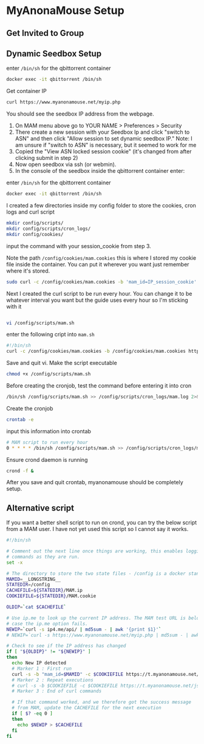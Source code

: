 # MyAnonaMouse Setup

## Get Invited to Group

## Dynamic Seedbox Setup


enter `/bin/sh` for the qbittorrent container

```sh
docker exec -it qbittorrent /bin/sh
```

Get container IP

```sh
curl https://www.myanonamouse.net/myip.php
```

You should see the seedbox IP address from the webpage.

1. On MAM menu above go to YOUR NAME > Preferences > Security
2. There create a new session with your Seedbox Ip and click "switch to ASN" and then click "Allow session to set dynamic seedbox IP." Note: I am unsure if "switch to ASN" is necessary, but it seemed to work for me
3. Copied the "View ASN locked session cookie" (it's changed from after clicking submit in step 2) 
4. Now open seedbox via ssh (or webmin). 
5. In the console of the seedbox inside the qbittorrent container enter:

enter `/bin/sh` for the qbittorrent container

```sh
docker exec -it qbittorrent /bin/sh
```

I created a few directories inside my config folder to store the cookies, cron logs and curl script

```sh
mkdir config/scripts/
mkdir config/scripts/cron_logs/
mkdir config/cookies/
```

input the command with your session_cookie from step 3.

Note the path `/config/cookies/mam.cookies` this is where I stored my cookie file inside the container. You can put it wherever you want just remember where it's stored.

```sh
sudo curl -c /config/cookies/mam.cookies -b 'mam_id=IP_session_cookie' https://t.myanonamouse.net/json/dynamicSeedbox.php
```

Next I created the curl script to be run every hour. You can change it to be whatever interval you want but the guide uses every hour so I'm sticking with it

```sh

```

```sh
vi /config/scripts/mam.sh
```

enter the following cript into `mam.sh`

```sh
#!/bin/sh
curl -c /config/cookies/mam.cookies -b /config/cookies/mam.cookies https://t.myanonamouse.net/json/dynamicSeedbox.php
```

Save and quit vi. Make the script executable

```sh
chmod +x /config/scripts/mam.sh
```

Before creating the cronjob, test the command before entering it into cron

```sh
/bin/sh /config/scripts/mam.sh >> /config/scripts/cron_logs/mam.log 2>&1
```

Create the cronjob

```sh
crontab -e
```

input this information into crontab

```sh
# MAM script to run every hour
0 * * * * /bin/sh /config/scripts/mam.sh >> /config/scripts/cron_logs/mam.log 2>&1
```

Ensure crond daemon is running

```sh
crond -f &
```

After you save and quit crontab, myanonamouse should be completely setup.


## Alternative script

If you want a better shell script to run on crond, you can try the below script from a MAM user. I have not yet used this script so I cannot say it works.

```sh
#!/bin/sh

# Comment out the next line once things are working, this enables logging
# commands as they are run.
set -x

# The directory to store the two state files - /config is a docker standard
MAMID=__LONGSTRING__
STATEDIR=/config
CACHEFILE=${STATEDIR}/MAM.ip
COOKIEFILE=${STATEDIR}/MAM.cookie

OLDIP=`cat $CACHEFILE`

# Use ip.me to look up the current IP address. The MAM test URL is below in
# case the ip.me option fails.
NEWIP=`curl -s ip4.me/api/ | md5sum - | awk '{print $1}'`
# NEWIP=`curl -s https://www.myanonamouse.net/myip.php | md5sum - | awk '{print $1}'`

# Check to see if the IP address has changed
if [ "${OLDIP}" != "${NEWIP}" ]
then
  echo New IP detected
  # Marker 1 : First run
  curl -s -b "mam_id=$MAMID" -c $COOKIEFILE https://t.myanonamouse.net/json/dynamicSeedbox.php | grep '"Success":true'
  # Marker 2 : Repeat executions
  # curl -s -b $COOKIEFILE -c $COOKIEFILE https://t.myanonamouse.net/json/dynamicSeedbox.php | grep '"Success":true'
  # Marker 3 : End of curl commands

  # If that command worked, and we therefore got the success message
  # from MAM, update the CACHEFILE for the next execution
  if [ $? -eq 0 ]
  then
    echo $NEWIP > $CACHEFILE
  fi
fi
```